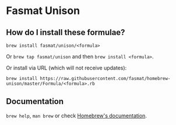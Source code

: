 # Fasmat Unison

## How do I install these formulae?
`brew install fasmat/unison/<formula>`

Or `brew tap fasmat/unison` and then `brew install <formula>`.

Or install via URL (which will not receive updates):

```
brew install https://raw.githubusercontent.com/fasmat/homebrew-unison/master/Formula/<formula>.rb
```

## Documentation
`brew help`, `man brew` or check [Homebrew's documentation](https://docs.brew.sh).
